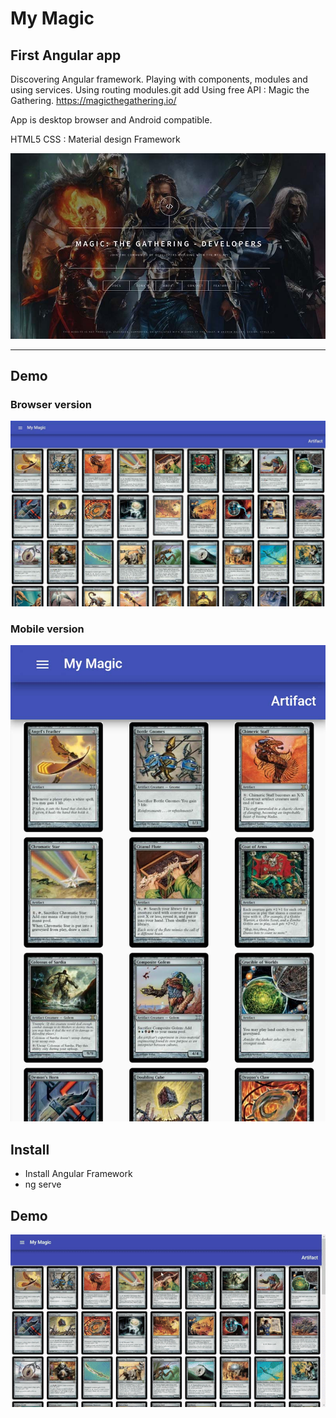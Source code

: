 # My Magic

 ## First Angular app

 Discovering Angular framework. Playing with components, modules and using services. 
 Using routing modules.git add
Using free API : Magic the Gathering.
https://magicthegathering.io/

App is desktop browser and Android compatible.

 HTML5
 CSS : Material design Framework


![palette](https://raw.githubusercontent.com/olive069/my-magic/master/res/Git%20Ressources/my-magic/api%20screenshot.jpg)

___
 ## Demo

### Browser version
![palette](https://raw.githubusercontent.com/olive069/my-magic/master/res/Git%20Ressources/my-magic/screenshot1.jpg)

### Mobile version
![palette](https://raw.githubusercontent.com/olive069/my-magic/master/res/Git%20Ressources/my-magic/screenshot2.jpg)

 
 ## Install

 - Install Angular Framework
 - ng serve

## Demo

![palette](https://raw.githubusercontent.com/olive069/my-magic/master/res/Git%20Ressources/my-magic/my-magic-demo.gif)